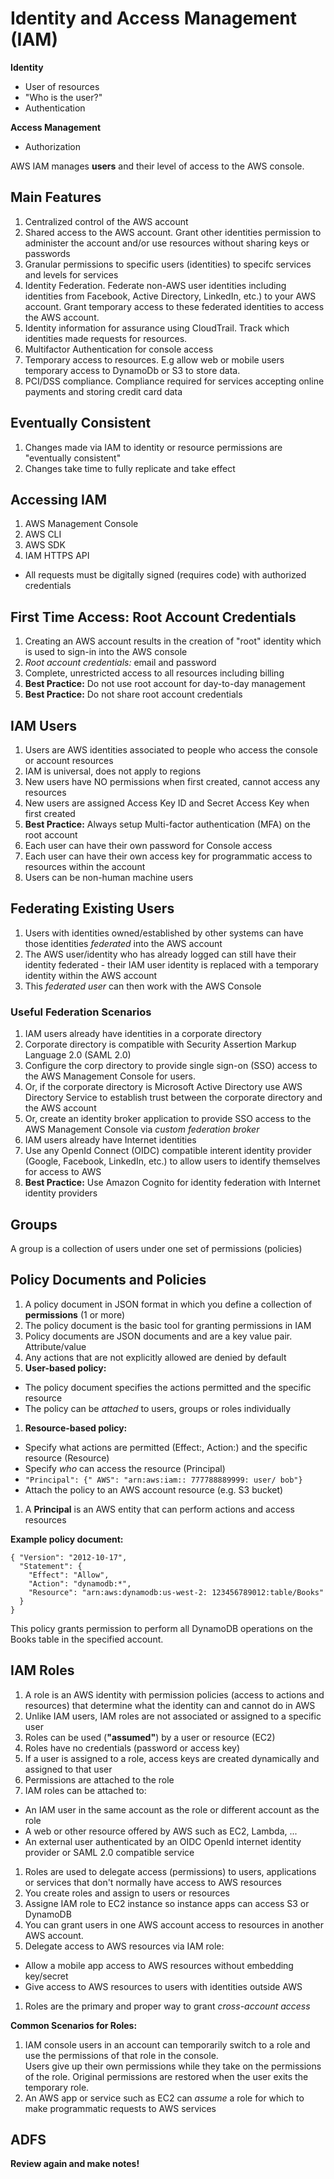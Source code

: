 # Identity and Access Management (IAM)

**Identity**
  * User of resources
  * "Who is the user?"
  * Authentication

**Access Management**
  * Authorization
  
AWS IAM manages **users** and their level of access to the AWS console.  

## Main Features
1. Centralized control of the AWS account
1. Shared access to the AWS account.  Grant other identities permission to administer the account and/or use resources 
without sharing keys or passwords
1. Granular permissions to specific users (identities) to specifc services and levels for services
1. Identity Federation.  Federate non-AWS user identities including identities from 
Facebook, Active Directory, LinkedIn, etc.) to your AWS account.  Grant temporary access to these federated identities 
to access the AWS account.
1. Identity information for assurance using CloudTrail.   Track which identities made requests for resources.
1. Multifactor Authentication for console access
1. Temporary access to resources.  E.g allow web or mobile users temporary access to DynamoDb or S3 to store data.  
1. PCI/DSS compliance.   Compliance required for services accepting online payments and storing credit card data

## Eventually Consistent
1. Changes made via IAM to identity or resource permissions are "eventually consistent"
1. Changes take time to fully replicate and take effect

## Accessing IAM
1. AWS Management Console
1. AWS CLI
1. AWS SDK
1. IAM HTTPS API
  * All requests must be digitally signed (requires code) with authorized credentials

## First Time Access:  Root Account Credentials
1. Creating an AWS account results in the creation of "root" identity which is used to sign-in into the AWS console
1. *Root account credentials:* email and password
1. Complete, unrestricted access to all resources including billing
1. **Best Practice:** Do not use root account for day-to-day management
1. **Best Practice:** Do not share root account credentials


## IAM Users
1. Users are AWS identities associated to people who access the console or account resources
1. IAM is universal, does not apply to regions
1. New users have NO permissions when first created, cannot access any resources
1. New users are assigned Access Key ID and Secret Access Key when first created
1. **Best Practice:** Always setup Multi-factor authentication (MFA) on the root account
1. Each user can have their own password for Console access
1. Each user can have their own access key for programmatic access to resources within the account
1. Users can be non-human machine users

## Federating Existing Users
1. Users with identities owned/established by other systems can have those identities *federated* into the AWS account
1. The AWS user/identity who has already logged can still have their identity federated - their IAM user identity is 
replaced with a temporary identity within the AWS account
1. This *federated user* can then work with the AWS Console

### Useful Federation Scenarios
1. IAM users already have identities in a corporate directory
  1. Corporate directory is compatible with Security Assertion Markup Language 2.0 (SAML 2.0)
  1. Configure the corp directory to provide single sign-on (SSO) access to the AWS Management Console 
  for users.  
  1. Or, if the corporate directory is Microsoft Active Directory use AWS Directory Service to establish trust between 
  the corporate directory and the AWS account
  1. Or, create an identity broker application to provide SSO access to the AWS Management Console via *custom federation broker*
1. IAM users already have Internet identities 
  1. Use any OpenId Connect (OIDC) compatible interent identity provider (Google, Facebook, LinkedIn, etc.) to allow 
  users to identify themselves for access to AWS
  1. **Best Practice:** Use Amazon Cognito for identity federation with Internet identity providers

## Groups

A group is a collection of users under one set of permissions (policies)

## Policy Documents and Policies
1. A policy document in JSON format in which you define a collection of **permissions** (1 or more)
1. The policy document is the basic tool for granting permissions in IAM
1. Policy documents are JSON documents and are a key value pair. Attribute/value
1. Any actions that are not explicitly allowed are denied by default
1. **User-based policy:** 
  * The policy document specifies the actions permitted and the specific resource
  * The policy can be *attached* to users, groups or roles individually
1. **Resource-based policy:**
  * Specify what actions are permitted (Effect:, Action:) and the specific resource (Resource)
  * Specify *who* can access the resource (Principal)
  * ```"Principal": {" AWS": "arn:aws:iam:: 777788889999: user/ bob"}```
  * Attach the policy to an AWS account resource (e.g. S3 bucket)
1. A **Principal** is an AWS entity that can perform actions and access resources

**Example policy document:**
```
{ "Version": "2012-10-17", 
  "Statement": {
    "Effect": "Allow", 
    "Action": "dynamodb:*", 
    "Resource": "arn:aws:dynamodb:us-west-2: 123456789012:table/Books" 
  }
}
```
This policy grants permission to perform all DynamoDB operations on the Books table in the specified account.

## IAM Roles
1. A role is an AWS identity with permission policies (access to actions and resources) that determine what the identity 
can and cannot do in AWS
1. Unlike IAM users, IAM roles are not associated or assigned to a specific user 
1. Roles can be used (**"assumed"**) by a user or resource (EC2)
1. Roles have no credentials (password or access key)
1. If a user is assigned to a role, access keys are created dynamically and assigned to that user
1. Permissions are attached to the role
1. IAM roles can be attached to:
  * An IAM user in the same account as the role or different account as the role
  * A web or other resource offered by AWS such as EC2, Lambda, ...
  * An external user authenticated by an OIDC OpenId internet identity provider or SAML 2.0 compatible service
1. Roles are used to delegate access (permissions) to users, applications or services that don't normally have access 
to AWS resources
1. You create roles and assign to users or resources
1. Assigne IAM role to EC2 instance so instance apps can access S3 or DynamoDB
1. You can grant users in one AWS account access to resources in another AWS account.
1. Delegate access to AWS resources via IAM role:
  * Allow a mobile app access to AWS resources without embedding key/secret
  * Give access to AWS resources to users with identities outside AWS
1. Roles are the primary and proper way to grant *cross-account access*

**Common Scenarios for Roles:**

1. IAM console users in an account can temporarily switch to a role and use the permissions of that role in the console.  
Users give up their own permissions while they take on the permissions of the role.  Original permissions are restored 
when the user exits the temporary role.
1. An AWS app or service such as EC2 can *assume* a role for which to make programmatic requests to AWS services




## ADFS

**Review again and make notes!**
